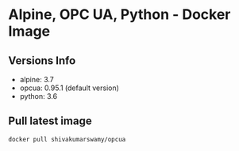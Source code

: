 Alpine, OPC UA, Python - Docker Image
====================================

Versions Info
-------------

* alpine: 3.7
* opcua: 0.95.1 (default version)
* python: 3.6

Pull latest image
-----------------
`docker pull shivakumarswamy/opcua`

